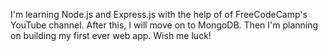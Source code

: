 I'm learning Node.js and Express.js with the help of of FreeCodeCamp's YouTube channel. After this, I will move on to MongoDB. Then I'm planning on building my first ever web app. Wish me luck!
